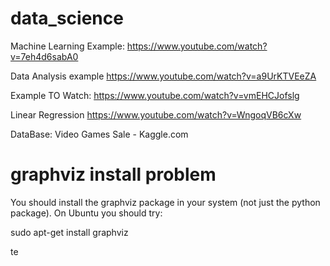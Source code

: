 # data_science

Machine Learning Example:
https://www.youtube.com/watch?v=7eh4d6sabA0

Data Analysis example
https://www.youtube.com/watch?v=a9UrKTVEeZA

Example TO Watch:
https://www.youtube.com/watch?v=vmEHCJofslg

Linear Regression
https://www.youtube.com/watch?v=WngoqVB6cXw

DataBase: Video Games Sale - Kaggle.com

# graphviz install problem
You should install the graphviz package in your system (not just the python package). On Ubuntu you should try:

sudo apt-get install graphviz


te


